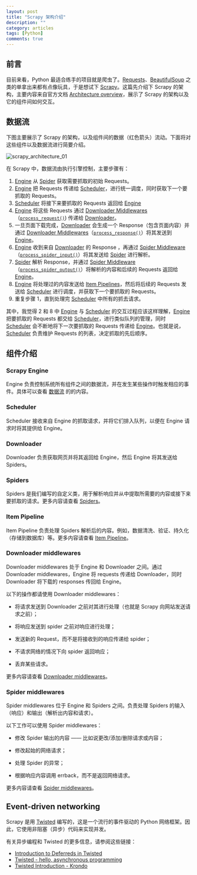 ```yaml
---
layout: post
title: "Scrapy 架构介绍"
description: ""
category: articles
tags: [Python]
comments: true
---
```



## 前言

目前来看，Python 最适合练手的项目就是爬虫了。[Requests](http://docs.python-requests.org/en/master/)、[BeautifulSoup](https://www.crummy.com/software/BeautifulSoup/bs4/doc/) 之类的单拿出来都有点像玩具，于是想试下 [Scrapy](https://doc.scrapy.org/en/latest/topics/architecture.html)。这篇先介绍下 Scrapy 的架构，主要内容来自官方文档 [Architecture overview](https://doc.scrapy.org/en/latest/topics/architecture.html)，展示了 Scrapy 的架构以及它的组件间如何交互。

## 数据流 ##

下图主要展示了 Scrapy 的架构，以及组件间的数据（红色箭头）流动。下面将对这些组件以及数据流进行简要介绍。

![scrapy_architecture_01](https://lettleprince.github.io/images/20171214-scrapy_architecture/scrapy_architecture_01.png)

在 Scrapy 中，数据流由执行引擎控制，主要步骤有：

1. [Engine](#scrapy-engine) 从 [Spider](#spiders) 获取需要抓取的初始 Requests。
2. [Engine](#scrapy-engine) 把 Requests 传递给 [Scheduler](#Scheduler)，进行统一调度，同时获取下一个要抓取的 Requests。
3. [Scheduler](#Scheduler) 将接下来要抓取的 Requests 返回给 [Engine](#scrapy-engine)
4. [Engine](#scrapy-engine) 将这些 Requests 通过 [Downloader Middlewares](#downloader-middlewares)（[`process_request()`](https://doc.scrapy.org/en/latest/topics/downloader-middleware.html#scrapy.downloadermiddlewares.DownloaderMiddleware.process_request)) 传递给 [Downloader](#downloader)。
5. 一旦页面下载完成，[Downloader](#downloader) 会生成一个 Response（包含页面内容）并通过 [Downloader Middlewares](#downloader-middlewares)（[`process_response()`](https://doc.scrapy.org/en/latest/topics/downloader-middleware.html#scrapy.downloadermiddlewares.DownloaderMiddleware.process_response)）将其发送到 [Engine](#scrapy-engine)。
6. [Engine](#scrapy-engine) 收到来自 [Downloader](#downloader) 的 Response ，再通过 [Spider Middleware](#spider-middlewares)（[`process_spider_input()`](https://doc.scrapy.org/en/latest/topics/spider-middleware.html#scrapy.spidermiddlewares.SpiderMiddleware.process_spider_input)）将其发送给 [Spider](#spiders) 进行解析。
7. [Spider](#spiders) 解析 Response，并通过 [Spider Middleware](#spider-middlewares)（[`process_spider_output()`](https://doc.scrapy.org/en/latest/topics/spider-middleware.html#scrapy.spidermiddlewares.SpiderMiddleware.process_spider_output)）将解析的内容和后续的 Requests 返回给 [Engine](#scrapy-engine)。
8. [Engine](#scrapy-engine) 将处理过的内容发送给 [Item Pipelines](#item-pipeline)，然后将后续的 Requests 发送给 [Scheduler](#Scheduler) 进行调度，并获取下一个要抓取的 Requests。
9. 重复步骤 1，直到处理完 [Scheduler](#Scheduler) 中所有的抓去请求。

其中，我觉得 2 和 8 中 [Engine](#scrapy-engine) 与 [Scheduler](#Scheduler) 的交互过程应该这样理解，[Engine](#scrapy-engine) 把要抓取的 Requests 都交给 [Scheduler](#Scheduler)，进行类似队列的管理，同时 [Scheduler](#Scheduler) 会不断地将下一次要抓取的 Requests 传递给 [Engine](#scrapy-engine)。也就是说，[Scheduler](#Scheduler) 负责维护 Requests 的列表，决定抓取的先后顺序。

## 组件介绍 

### Scrapy Engine ###

Engine 负责控制系统所有组件之间的数据流，并在发生某些操作时触发相应的事件。具体可以查看 [数据流](#数据流) 的的内容。

### Scheduler ###

Scheduler 接收来自 Engine 的抓取请求，并将它们排入队列，以便在 Engine 请求时将其提供给 Engine。

### Downloader ###

Downloader 负责获取网页并将其返回给 Engine，然后 Engine 将其发送给 Spiders。

### Spiders ###

Spiders 是我们编写的自定义类，用于解析响应并从中提取所需要的内容或接下来要抓取的请求。更多内容请查看 [Spiders](https://doc.scrapy.org/en/latest/topics/spiders.html#topics-spiders)。

### Item Pipeline ###

Item Pipeline 负责处理 Spiders 解析后的内容。例如，数据清洗、验证、持久化（存储到数据库）等。更多内容请查看 [Item Pipeline](https://doc.scrapy.org/en/latest/topics/item-pipeline.html#topics-item-pipeline)。

### Downloader middlewares ###

Downloader middlewares 处于 Engine 和 Downloader 之间。通过 Downloader middlewares，Engine 将 requests 传递给 Downloader，同时 Downloader 将下载的 responses 传回给 Engine。

以下的操作都请使用 Downloader middlewares：

- 将请求发送到 Downloader 之前对其进行处理（也就是 Scrapy 向网站发送请求之前）；

- 将响应发送到 spider 之前对响应进行处理；

- 发送新的 Request，而不是将接收到的响应传递给 spider；

- 不请求网络的情况下向 spider 返回响应；

- 丢弃某些请求。

更多内容请查看 [Downloader middlewares](https://doc.scrapy.org/en/latest/topics/downloader-middleware.html#topics-downloader-middleware)。

### Spider middlewares ###

Spider middlewares 位于 Engine 和 Spiders 之间。负责处理 Spiders 的输入（响应）和输出（解析出内容和请求）。

以下工作可以使用 Spider middlewares：

- 修改 Spider 输出的内容 —— 比如说更改/添加/删除请求或内容；

- 修改起始的网络请求；

- 处理 Spider 的异常；

- 根据响应内容调用 errback，而不是返回网络请求。

更多内容请查看 [Spider middlewares](https://doc.scrapy.org/en/latest/topics/spider-middleware.html#topics-spider-middleware)。

## Event-driven networking ##

Scrapy 是用 [Twisted](https://twistedmatrix.com/trac/) 编写的，这是一个流行的事件驱动的 Python 网络框架。因此，它使用非阻塞（异步）代码来实现并发。

有关异步编程和 Twisted 的更多信息，请参阅这些链接：

- [Introduction to Deferreds in Twisted](https://twistedmatrix.com/documents/current/core/howto/defer-intro.html)
- [Twisted - hello, asynchronous programming](http://jessenoller.com/2009/02/11/twisted-hello-asynchronous-programming/)
- [Twisted Introduction - Krondo](http://krondo.com/an-introduction-to-asynchronous-programming-and-twisted/)
